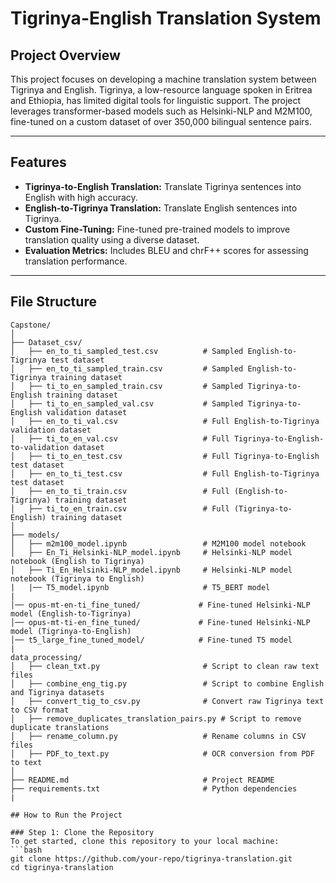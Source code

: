 # Tigrinya-English Translation System

## Project Overview
This project focuses on developing a machine translation system between Tigrinya and English. Tigrinya, a low-resource language spoken in Eritrea and Ethiopia, has limited digital tools for linguistic support. The project leverages transformer-based models such as Helsinki-NLP and M2M100, fine-tuned on a custom dataset of over 350,000 bilingual sentence pairs.

---

## Features
- **Tigrinya-to-English Translation:** Translate Tigrinya sentences into English with high accuracy.
- **English-to-Tigrinya Translation:** Translate English sentences into Tigrinya.
- **Custom Fine-Tuning:** Fine-tuned pre-trained models to improve translation quality using a diverse dataset.
- **Evaluation Metrics:** Includes BLEU and chrF++ scores for assessing translation performance.

---

## File Structure
```plaintext
Capstone/
│
├── Dataset_csv/
│   ├── en_to_ti_sampled_test.csv          # Sampled English-to-Tigrinya test dataset
│   ├── en_to_ti_sampled_train.csv         # Sampled English-to-Tigrinya training dataset
│   ├── ti_to_en_sampled_train.csv         # Sampled Tigrinya-to-English training dataset
│   ├── ti_to_en_sampled_val.csv           # Sampled Tigrinya-to-English validation dataset
│   ├── en_to_ti_val.csv                   # Full English-to-Tigrinya validation dataset
│   ├── ti_to_en_val.csv                   # Full Tigrinya-to-English-to-validation dataset
│   ├── ti_to_en_test.csv                  # Full Tigrinya-to-English test dataset
│   ├── en_to_ti_test.csv                  # Full English-to-Tigrinya test dataset
│   ├── en_to_ti_train.csv                 # Full (English-to-Tigrinya) training dataset 
│   ├── ti_to_en_train.csv                 # Full (Tigrinya-to-English) training dataset
│
├── models/
│   ├── m2m100_model.ipynb                 # M2M100 model notebook
│   ├── En_Ti_Helsinki-NLP_model.ipynb     # Helsinki-NLP model notebook (English to Tigrinya)
│   ├── Ti_En_Helsinki-NLP_model.ipynb     # Helsinki-NLP model notebook (Tigrinya to English)
|   |── T5_model.ipynb                     # T5_BERT model
|
│── opus-mt-en-ti_fine_tuned/             # Fine-tuned Helsinki-NLP model (English-to-Tigrinya)
│── opus-mt-ti-en_fine_tuned/             # Fine-tuned Helsinki-NLP model (Tigrinya-to-English)
│── t5_large_fine_tuned_model/            # Fine-tuned T5 model
|
data_processing/
│   ├── clean_txt.py                       # Script to clean raw text files
│   ├── combine_eng_tig.py                 # Script to combine English and Tigrinya datasets
│   ├── convert_tig_to_csv.py              # Convert raw Tigrinya text to CSV format
│   ├── remove_duplicates_translation_pairs.py # Script to remove duplicate translations
│   ├── rename_column.py                   # Rename columns in CSV files
│   ├── PDF_to_text.py                     # OCR conversion from PDF to text
│
├── README.md                              # Project README
├── requirements.txt                       # Python dependencies
|                           

## How to Run the Project

### Step 1: Clone the Repository
To get started, clone this repository to your local machine:
```bash
git clone https://github.com/your-repo/tigrinya-translation.git
cd tigrinya-translation
